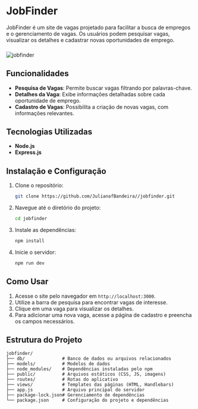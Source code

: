 # JobFinder

JobFinder é um site de vagas projetado para facilitar a busca de empregos e o gerenciamento de vagas. Os usuários podem pesquisar vagas, visualizar os detalhes e cadastrar novas oportunidades de emprego.
###
![jobfinder](https://github.com/user-attachments/assets/41f583e6-1eed-418c-b95f-a34de691194e)

## Funcionalidades

- **Pesquisa de Vagas**: Permite buscar vagas filtrando por palavras-chave.
- **Detalhes da Vaga**: Exibe informações detalhadas sobre cada oportunidade de emprego.
- **Cadastro de Vagas**: Possibilita a criação de novas vagas, com informações relevantes.

## Tecnologias Utilizadas

- **Node.js**
- **Express.js**

## Instalação e Configuração

1. Clone o repositório:

   ```bash
   git clone https://github.com/JulianafBandeira//jobfinder.git
   ```

2. Navegue até o diretório do projeto:

   ```bash
   cd jobfinder
   ```

3. Instale as dependências:

   ```bash
   npm install
   ```

4. Inicie o servidor:

   ```bash
   npm run dev
   ```

## Como Usar

1. Acesse o site pelo navegador em `http://localhost:3000`.
2. Utilize a barra de pesquisa para encontrar vagas de interesse.
3. Clique em uma vaga para visualizar os detalhes.
4. Para adicionar uma nova vaga, acesse a página de cadastro e preencha os campos necessários.

## Estrutura do Projeto

```
jobfinder/
├── db/              # Banco de dados ou arquivos relacionados
├── models/          # Modelos de dados
├── node_modules/    # Dependências instaladas pelo npm
├── public/          # Arquivos estáticos (CSS, JS, imagens)
├── routes/          # Rotas do aplicativo
├── views/           # Templates das páginas (HTML, Handlebars)
├── app.js           # Arquivo principal do servidor
├── package-lock.json# Gerenciamento de dependências
└── package.json     # Configuração do projeto e dependências
```
